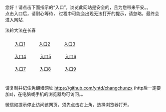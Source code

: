 您好！请点击下面指示的“入口”，浏览此网站是安全的，且为您带来平安。。 <br/>
点击入口后，请耐心等待， 过程中可能会出现无法打开的提示，请忽略，最终会进入网站. </br>

法轮大法在长春<br/>
<div style="padding:10px"><a style="margin:20px" target="_blank" href="https://d36smwpqvf1yw7.cloudfront.net/2Qpsp?imbst" id="ccLink1" rel="nofollow">入口1</a> <a target="_blank" style="margin:20px" href="https://d1s1pkmbtf40pu.cloudfront.net/2Qpsp?koxwqewe" id="ccLink2" rel="nofollow">入口2</a> <a style="margin:20px" target="_blank" href="https://d2lf68f7qgn3h9.cloudfront.net/2Qpsp?gzmuj" id="ccLink3" rel="nofollow">入口3</a></div>

<div style="padding:10px" ><a style="margin:20px" target="_blank" href="https://d36smwpqvf1yw7.cloudfront.net/2Qpsp?imbst" id="ccLink4" rel="nofollow">入口4</a> <a style="margin:20px" href="https://d1s1pkmbtf40pu.cloudfront.net/2Qpsp?koxwqewe" target="_blank" id="ccLink5" rel="nofollow">入口5</a> <a style="margin:20px" href="https://d2lf68f7qgn3h9.cloudfront.net/2Qpsp?gzmuj" target="_blank" id="ccLink6" rel="nofollow">入口6</a></div>

<div style="padding:10px"><a style="margin:20px" target="_blank" href="https://d36smwpqvf1yw7.cloudfront.net/2Qpsp?imbst" id="ccLink7" rel="nofollow">入口7</a> <a style="margin:20px" href="https://d1s1pkmbtf40pu.cloudfront.net/2Qpsp?koxwqewe" target="_blank" id="ccLink8" rel="nofollow">入口8</a> <a style="margin:20px" target="_blank" href="https://d2lf68f7qgn3h9.cloudfront.net/2Qpsp?gzmuj" id="ccLink9" rel="nofollow">入口9</a></div>

<br/>



请复制并记住免翻墙网址 https://github.com/yntd/changchunzx (http后一定要加s)，在电脑或手机的浏览器均可访问。。<br/>

微信如提示停止访问该网页，须先点击右上角，选择浏览器打开。
